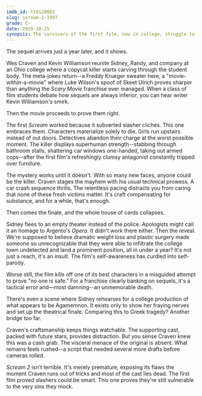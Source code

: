 ```yaml
---
imdb_id: tt0120082
slug: scream-2-1997
grade: C-
date: 2025-10-25
synopsis: The survivors of the first film, now in college, struggle to identify a copycat killer carving through the student body.
---
```


The sequel arrives just a year later, and it shows.

Wes Craven and Kevin Williamson reunite Sidney, Randy, and company at an Ohio college where a copycat killer starts carving through the student body. The meta-jokes return--a Freddy Krueger sweater here, a "movie-within-a-movie" where Luke Wilson's spoof of Skeet Ulrich proves sharper than anything the _Scary Movie_ franchise ever managed. When a class of film students debate how sequels are always inferior, you can hear writer Kevin Williamson's smirk.

Then the movie proceeds to prove them right.

The first _Scream_ worked because it subverted slasher clichés. This one embraces them. Characters materialize solely to die. Girls run upstairs instead of out doors. Detectives abandon their charge at the worst possible moment. The killer displays superhuman strength--stabbing through bathroom stalls, shattering car windows one-handed, taking out armed cops--after the first film's refreshingly clumsy antagonist constantly tripped over furniture.

The mystery works until it doesn't. With so many new faces, anyone could be the killer. Craven stages the mayhem with his usual technical prowess. A car crash sequence thrills. The relentless pacing distracts you from caring that none of these fresh victims matter. It's craft compensating for substance, and for a while, that's enough.

Then comes the finale, and the whole house of cards collapses.

Sidney flees to an empty theater instead of the police. Apologists might call it an homage to Argento's _Opera_. It didn't work there either. Then the reveal. We're supposed to believe dramatic weight loss and plastic surgery made someone so unrecognizable that they were able to infiltrate the college town undetected and land a prominent position, all in under a year? It's not just a reach, it's an insult. The film's self-awareness has curdled into self-parody.

Worse still, the film kills off one of its best characters in a misguided attempt to prove "no one is safe." For a franchise clearly banking on sequels, it's a tactical error and—most damning--an unmemorable death.

There's even a scene where Sidney rehearses for a college production of what appears to be Agamemnon. It exists only to show her fraying nerves and set up the theatrical finale. Comparing this to Greek tragedy? Another bridge too far.

Craven's craftsmanship keeps things watchable. The supporting cast, packed with future stars, provides distraction. But you sense Craven knew this was a cash grab. The visceral menace of the original is absent. What remains feels rushed--a script that needed several more drafts before cameras rolled.

_Scream 2_ isn't terrible. It's merely premature, exposing its flaws the moment Craven runs out of tricks and most of the cast lies dead. The first film proved slashers could be smart. This one proves they're still vulnerable to the very sins they mock.